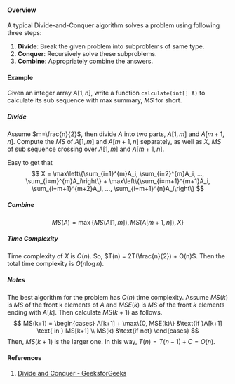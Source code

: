 #### Overview

A typical Divide-and-Conquer algorithm solves a problem using following three steps:

1. **Divide**: Break the given problem into subproblems of same type.
2. **Conquer**: Recursively solve these subproblems.
3. **Combine**: Appropriately combine the answers.

#### Example

Given an integer array $A[1, n]$, write a function `calculate(int[] A)` to calculate its sub sequence with max summary, $MS$ for short.

##### Divide

Assume $m=\frac{n}{2}$, then divide $A$ into two parts, $A[1, m]$ and $A[m+1,n]$. Compute the $MS$ of $A[1,m]$ and $A[m+1,n]$ separately, as well as $X$, $MS$ of sub sequence crossing over $A[1,m]$ and $A[m+1,n]$.

Easy to get that 
$$
X = \max\left\{\sum_{i=1}^{m}A_i, \sum_{i=2}^{m}A_i, ..., \sum_{i=m}^{m}A_i\right\} + \max\left\{\sum_{i=m+1}^{m+1}A_i, \sum_{i=m+1}^{m+2}A_i, ..., \sum_{i=m+1}^{n}A_i\right\}
$$

##### Combine

$$
MS(A) = \max\{MS(A[1,m]), MS(A[m+1,n]), X \}
$$

##### Time Complexity

Time complexity of $X$ is $O(n)$. So, $T(n) = 2T(\frac{n}{2}) + O(n)$. Then the total time complexity is $O(n\log{}n)$.

##### Notes

The best algorithm for the problem has $O(n)$ time complexity. Assume $MS(k)$ is $MS$ of the front k elements of $A$ and $MSE(k)$ is $MS$ of the front $k$ elements ending with $A[k]$. Then calculate $MS(k+1)$ as follows.
$$
MS(k+1) = \begin{cases}
A[k+1] + \max\{0, MSE(k)\} &\text{if }A[k+1] \text{ in } MS[k+1] \\
MS(k) &\text{if not}
\end{cases}
$$
Then, $MS(k+1)$ is the larger one. In this way, $T(n) = T(n-1) + C = O(n)$.

#### References

1. [Divide and Conquer - GeeksforGeeks](https://www.geeksforgeeks.org/divide-and-conquer/)